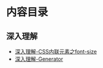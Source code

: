 
# 内容目录

## 深入理解
- [深入理解-CSS内联元素之font-size](https://github.com/xwchris/blog/issues/13)
- [深入理解-Generator](https://github.com/xwchris/blog/issues/14)
